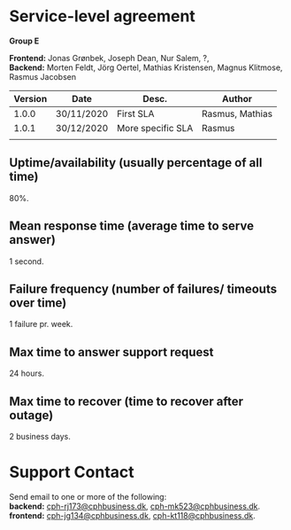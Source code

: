 # Service-level agreement

**Group E** 

**Frontend:** Jonas Grønbek, Joseph Dean, Nur Salem,  ?,  
**Backend:** Morten Feldt, Jörg Oertel, Mathias Kristensen, Magnus Klitmose, Rasmus Jacobsen  
  
|Version|	Date|	Desc.|	Author|
|---|---|---|---|
|1.0.0	|	30/11/2020	| First SLA		| Rasmus, Mathias	|
| 1.0.1 | 30/12/2020 		| More specific SLA	| Rasmus 		|
| 	| 			|			|			|
			



## Uptime/availability (usually percentage of all time)  
80%.  

## Mean response time (average time to serve answer)  
1 second.  
  
  
  
## Failure frequency (number of failures/ timeouts over time)  
1 failure pr. week.  

## Max time to answer support request
24 hours.  
  
## Max time to recover (time to recover after outage)  
2 business days.  
  
  
# Support Contact  
Send email to one or more of the following:  
**backend:** cph-rj173@cphbusiness.dk, cph-mk523@cphbusiness.dk.  
**frontend:** cph-jg134@cphbusiness.dk, cph-kt118@cphbusiness.dk.  
